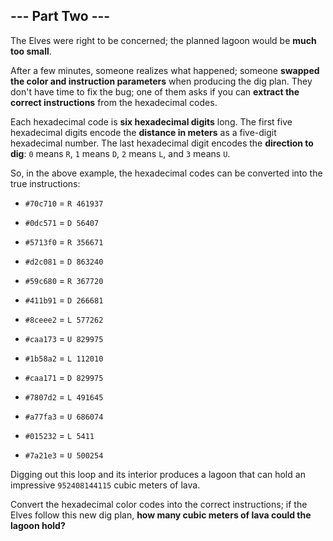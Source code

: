 ## --- Part Two ---
The Elves were right to be concerned; the planned lagoon would be **much too small**.
 
After a few minutes, someone realizes what happened; someone **swapped the color and instruction parameters** when producing the dig plan. They don't have time to fix the bug; one of them asks if you can **extract the correct instructions** from the hexadecimal codes.
 
Each hexadecimal code is **six hexadecimal digits** long. The first five hexadecimal digits encode the **distance in meters** as a five-digit hexadecimal number. The last hexadecimal digit encodes the **direction to dig**: `0` means `R`, `1` means `D`, `2` means `L`, and `3` means `U`.
 
So, in the above example, the hexadecimal codes can be converted into the true instructions:
 
 
- `#70c710` = `R 461937`
 
- `#0dc571` = `D 56407`
 
- `#5713f0` = `R 356671`
 
- `#d2c081` = `D 863240`
 
- `#59c680` = `R 367720`
 
- `#411b91` = `D 266681`
 
- `#8ceee2` = `L 577262`
 
- `#caa173` = `U 829975`
 
- `#1b58a2` = `L 112010`
 
- `#caa171` = `D 829975`
 
- `#7807d2` = `L 491645`
 
- `#a77fa3` = `U 686074`
 
- `#015232` = `L 5411`
 
- `#7a21e3` = `U 500254`
 
 
Digging out this loop and its interior produces a lagoon that can hold an impressive `952408144115` cubic meters of lava.
 
Convert the hexadecimal color codes into the correct instructions; if the Elves follow this new dig plan, **how many cubic meters of lava could the lagoon hold?**
 
